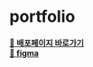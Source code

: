 # portfolio

<strong><a href="https://hyerrin.github.io/portfolio/">🔗 배포페이지 바로가기</strong></a><br/>
<strong><a href="https://www.figma.com/file/7Aap4Wapt5bkLHRZtf0vzh/Untitled?node-id=0%3A1">🎨 figma</strong></a>

